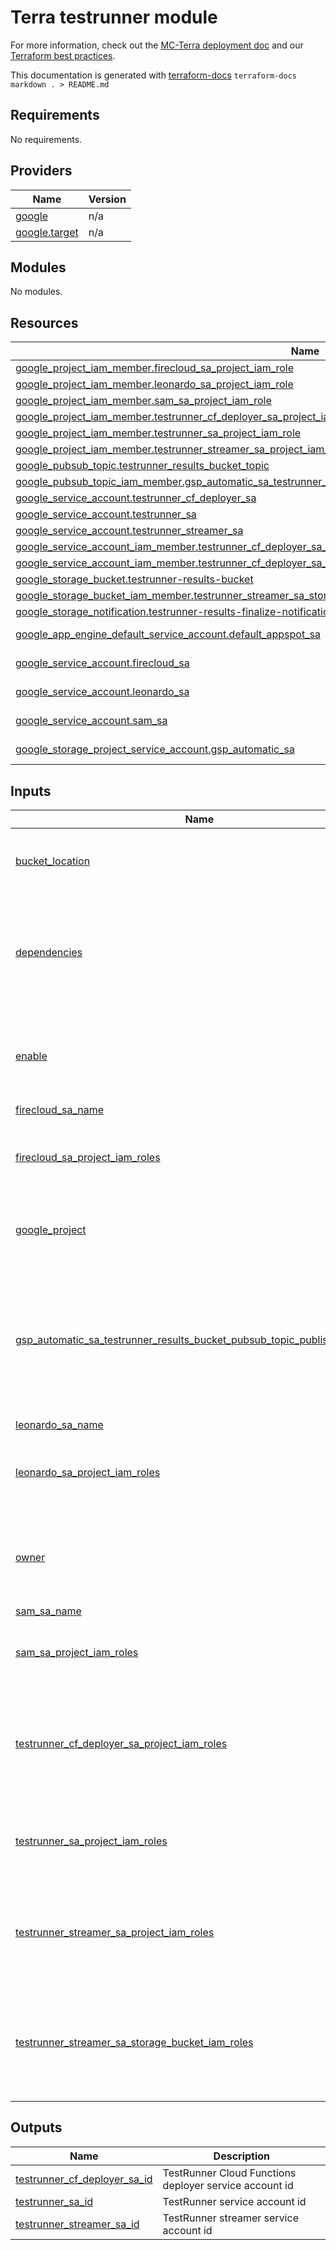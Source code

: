 # Terra testrunner module

For more information, check out the [MC-Terra deployment doc](https://docs.dsp-devops.broadinstitute.org/mc-terra/mcterra-deployment)
and our [Terraform best practices](https://docs.dsp-devops.broadinstitute.org/best-practices-guides/terraform).

This documentation is generated with [terraform-docs](https://github.com/segmentio/terraform-docs)
`terraform-docs markdown . > README.md`

## Requirements

No requirements.

## Providers

| Name | Version |
|------|---------|
| <a name="provider_google"></a> [google](#provider\_google) | n/a |
| <a name="provider_google.target"></a> [google.target](#provider\_google.target) | n/a |

## Modules

No modules.

## Resources

| Name | Type |
|------|------|
| [google_project_iam_member.firecloud_sa_project_iam_role](https://registry.terraform.io/providers/hashicorp/google/latest/docs/resources/project_iam_member) | resource |
| [google_project_iam_member.leonardo_sa_project_iam_role](https://registry.terraform.io/providers/hashicorp/google/latest/docs/resources/project_iam_member) | resource |
| [google_project_iam_member.sam_sa_project_iam_role](https://registry.terraform.io/providers/hashicorp/google/latest/docs/resources/project_iam_member) | resource |
| [google_project_iam_member.testrunner_cf_deployer_sa_project_iam_role](https://registry.terraform.io/providers/hashicorp/google/latest/docs/resources/project_iam_member) | resource |
| [google_project_iam_member.testrunner_sa_project_iam_role](https://registry.terraform.io/providers/hashicorp/google/latest/docs/resources/project_iam_member) | resource |
| [google_project_iam_member.testrunner_streamer_sa_project_iam_role](https://registry.terraform.io/providers/hashicorp/google/latest/docs/resources/project_iam_member) | resource |
| [google_pubsub_topic.testrunner_results_bucket_topic](https://registry.terraform.io/providers/hashicorp/google/latest/docs/resources/pubsub_topic) | resource |
| [google_pubsub_topic_iam_member.gsp_automatic_sa_testrunner_results_bucket_pubsub_topic_publish_iam_role](https://registry.terraform.io/providers/hashicorp/google/latest/docs/resources/pubsub_topic_iam_member) | resource |
| [google_service_account.testrunner_cf_deployer_sa](https://registry.terraform.io/providers/hashicorp/google/latest/docs/resources/service_account) | resource |
| [google_service_account.testrunner_sa](https://registry.terraform.io/providers/hashicorp/google/latest/docs/resources/service_account) | resource |
| [google_service_account.testrunner_streamer_sa](https://registry.terraform.io/providers/hashicorp/google/latest/docs/resources/service_account) | resource |
| [google_service_account_iam_member.testrunner_cf_deployer_sa_runas_default_appspot_sa_service_account_iam_role](https://registry.terraform.io/providers/hashicorp/google/latest/docs/resources/service_account_iam_member) | resource |
| [google_service_account_iam_member.testrunner_cf_deployer_sa_runas_testrunner_streamer_sa_service_account_iam_role](https://registry.terraform.io/providers/hashicorp/google/latest/docs/resources/service_account_iam_member) | resource |
| [google_storage_bucket.testrunner-results-bucket](https://registry.terraform.io/providers/hashicorp/google/latest/docs/resources/storage_bucket) | resource |
| [google_storage_bucket_iam_member.testrunner_streamer_sa_storage_bucket_iam_role](https://registry.terraform.io/providers/hashicorp/google/latest/docs/resources/storage_bucket_iam_member) | resource |
| [google_storage_notification.testrunner-results-finalize-notification](https://registry.terraform.io/providers/hashicorp/google/latest/docs/resources/storage_notification) | resource |
| [google_app_engine_default_service_account.default_appspot_sa](https://registry.terraform.io/providers/hashicorp/google/latest/docs/data-sources/app_engine_default_service_account) | data source |
| [google_service_account.firecloud_sa](https://registry.terraform.io/providers/hashicorp/google/latest/docs/data-sources/service_account) | data source |
| [google_service_account.leonardo_sa](https://registry.terraform.io/providers/hashicorp/google/latest/docs/data-sources/service_account) | data source |
| [google_service_account.sam_sa](https://registry.terraform.io/providers/hashicorp/google/latest/docs/data-sources/service_account) | data source |
| [google_storage_project_service_account.gsp_automatic_sa](https://registry.terraform.io/providers/hashicorp/google/latest/docs/data-sources/storage_project_service_account) | data source |

## Inputs

| Name | Description | Type | Default | Required |
|------|-------------|------|---------|:--------:|
| <a name="input_bucket_location"></a> [bucket\_location](#input\_bucket\_location) | Google region in which to create buckets | `string` | `"us-central1"` | no |
| <a name="input_dependencies"></a> [dependencies](#input\_dependencies) | Work-around for Terraform 0.12's lack of support for 'depends\_on' in custom modules. | `any` | `[]` | no |
| <a name="input_enable"></a> [enable](#input\_enable) | Enable flag for this module. If set to false, no resources will be created. | `bool` | `true` | no |
| <a name="input_firecloud_sa_name"></a> [firecloud\_sa\_name](#input\_firecloud\_sa\_name) | n/a | `string` | `""` | no |
| <a name="input_firecloud_sa_project_iam_roles"></a> [firecloud\_sa\_project\_iam\_roles](#input\_firecloud\_sa\_project\_iam\_roles) | A list of one or more roles to which the Firecloud SA will be added. | `list(string)` | <pre>[<br>  "roles/storage.admin"<br>]</pre> | no |
| <a name="input_google_project"></a> [google\_project](#input\_google\_project) | The google project in which to create resources | `string` | n/a | yes |
| <a name="input_gsp_automatic_sa_testrunner_results_bucket_pubsub_topic_publish_iam_roles"></a> [gsp\_automatic\_sa\_testrunner\_results\_bucket\_pubsub\_topic\_publish\_iam\_roles](#input\_gsp\_automatic\_sa\_testrunner\_results\_bucket\_pubsub\_topic\_publish\_iam\_roles) | A list of one or more roles which the GSP Automatic SA will use to publish results to the TestRunner Results Bucket Topic. | `list(string)` | <pre>[<br>  "roles/pubsub.publisher"<br>]</pre> | no |
| <a name="input_leonardo_sa_name"></a> [leonardo\_sa\_name](#input\_leonardo\_sa\_name) | n/a | `string` | `""` | no |
| <a name="input_leonardo_sa_project_iam_roles"></a> [leonardo\_sa\_project\_iam\_roles](#input\_leonardo\_sa\_project\_iam\_roles) | A list of one or more roles to which the Leonardo SA will be added. | `list(string)` | <pre>[<br>  "roles/storage.admin"<br>]</pre> | no |
| <a name="input_owner"></a> [owner](#input\_owner) | Environment or developer. Defaults to TF workspace name if left blank. | `string` | `""` | no |
| <a name="input_sam_sa_name"></a> [sam\_sa\_name](#input\_sam\_sa\_name) | n/a | `string` | `""` | no |
| <a name="input_sam_sa_project_iam_roles"></a> [sam\_sa\_project\_iam\_roles](#input\_sam\_sa\_project\_iam\_roles) | A list of one or more roles to which the Sam SA will be added. | `list(string)` | <pre>[<br>  "roles/storage.admin"<br>]</pre> | no |
| <a name="input_testrunner_cf_deployer_sa_project_iam_roles"></a> [testrunner\_cf\_deployer\_sa\_project\_iam\_roles](#input\_testrunner\_cf\_deployer\_sa\_project\_iam\_roles) | A list of one or more roles to which the TestRunner Cloud Function Deployer SA will be added. | `list(string)` | <pre>[<br>  "roles/cloudfunctions.admin"<br>]</pre> | no |
| <a name="input_testrunner_sa_project_iam_roles"></a> [testrunner\_sa\_project\_iam\_roles](#input\_testrunner\_sa\_project\_iam\_roles) | A list of one or more roles to which the TestRunner SA will be added. | `list(string)` | <pre>[<br>  "roles/bigquery.user",<br>  "roles/container.viewer",<br>  "roles/storage.admin"<br>]</pre> | no |
| <a name="input_testrunner_streamer_sa_project_iam_roles"></a> [testrunner\_streamer\_sa\_project\_iam\_roles](#input\_testrunner\_streamer\_sa\_project\_iam\_roles) | A list of one or more project roles to which the TestRunner Streamer SA will be added. | `list(string)` | <pre>[<br>  "roles/bigquery.user"<br>]</pre> | no |
| <a name="input_testrunner_streamer_sa_storage_bucket_iam_roles"></a> [testrunner\_streamer\_sa\_storage\_bucket\_iam\_roles](#input\_testrunner\_streamer\_sa\_storage\_bucket\_iam\_roles) | A list of one or more storage bucket roles to which the TestRunner Streamer SA will be added. | `list(string)` | <pre>[<br>  "roles/storage.admin"<br>]</pre> | no |

## Outputs

| Name | Description |
|------|-------------|
| <a name="output_testrunner_cf_deployer_sa_id"></a> [testrunner\_cf\_deployer\_sa\_id](#output\_testrunner\_cf\_deployer\_sa\_id) | TestRunner Cloud Functions deployer service account id |
| <a name="output_testrunner_sa_id"></a> [testrunner\_sa\_id](#output\_testrunner\_sa\_id) | TestRunner service account id |
| <a name="output_testrunner_streamer_sa_id"></a> [testrunner\_streamer\_sa\_id](#output\_testrunner\_streamer\_sa\_id) | TestRunner streamer service account id |
